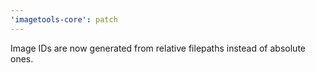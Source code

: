 ```yaml
---
'imagetools-core': patch
---
```


Image IDs are now generated from relative filepaths instead of absolute ones.
